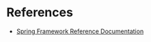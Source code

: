 # References
+ [Spring Framework Reference Documentation](https://docs.spring.io/spring/docs/4.3.12.RELEASE/spring-framework-reference/htmlsingle/)
